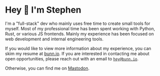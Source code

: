 <!-- markdownlint-disable -->

<h1>Hey 👋 I'm Stephen</h1>

<p>
  I'm a "full-stack" dev who mainly uses free time to create small tools for myself.
  Most of my professional time has been spent working with Python, Rust, or various JS frontends.
  Mainly my experience has been focused on web development and internal engineering tools.
</p>

<p>
  If you would like to view more information about my experience, you can skim my resume at <a href="https://bunn.io/resume" target="_blank">bunn.io</a>.
  If you are interested in contacting me about open opportunities, please reach out with an email to <a href="mailto:hey@bunn.io"><code>hey@bunn.io</code></a>.
</p>
<p>
  Otherwise, you can find me on <a rel="me" href="https://social.lol/@st">Mastodon</a>.
</p>
